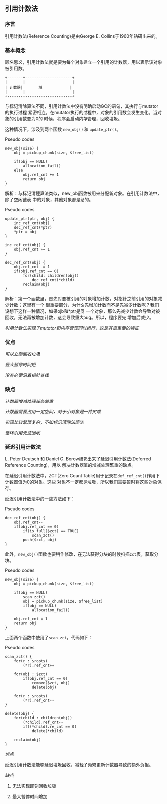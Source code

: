## 引用计数法

### 序言

引用计数法(Reference Counting)是由George E. Collins于1960年钻研出来的。

### 基本概念

顾名思义，引用计数法就是要为每个对象建立一个引用的计数器，用以表示该对象被引用数。

    +-------+---------------------+
    |       |                     |
    | 计数器|       域            |
    |       |                     |
    +-------+---------------------+

与标记清除算法不同，引用计数法中没有明确启动GC的语句，其执行与mutator的执行过程
紧密相连。在mutator执行的过程中，对象的引用数会发生变化。当对象的引用数变为0的
时候，程序会启动内存管理，回收垃圾。

这种情况下，涉及到两个函数 `new_obj()` 和 `update_ptr()`。

Pseudo codes

    new_obj(size) {
        obj = pickup_chunk(size, $free_list)

        if(obj == NULL)
            allocation_fail()
        else
            obj.ref_cnt += 1
            return obj
    }

解析：与标记清楚算法类似，new\_obj函数被用来分配新对象。在引用计数法中，除了空闲链表
中的对象，其他对象都是活的。

Pseudo codes

    update_ptr(ptr, obj) {
        inc_ref_cnt(obj)
        dec_ref_cnt(*ptr)
        *ptr = obj
    }

    inc_ref_cnt(obj) {
        obj.ref_cnt += 1
    }

    dec_ref_cnt(obj) {
        obj.ref_cnt -= 1
        if(obj.ref_cnt == 0)
            for(child: children(obj))
                dec_ref_cnt(*child)
            reclaim(obj)
    }

解析：第一个函数里，首先对要被引用的对象增加计数，对指针之前引用的对象减少计数；这里有一个
很重要部分，为什么先增加计数而不是先减少计数呢？我们设想下这样一种情况，如果ojb和\*ptr是同
一个对象，那么先减少计数会导致对被回收，无法再被增加计数，这会导致重大bug。所以，程序要先
增加后减少。

*引用计数法实现了mutator和内存管理同时运行，这是其很重要的特征*

### 优点

*可以立刻回收垃圾*

*最大暂停时间短*

*没有必要沿着指针查找*

### 缺点

*计数器增减处理任务繁重*

*计数器需要占用一定空间，对于小对象是一种灾难*

*实现比较繁琐复杂，不如标记清除法简洁*

*循环引用无法回收*

### 延迟引用计数法

L. Peter Deutsch 和 Daniel G. Borow研究出来了延迟引用计数法(Deferred Reference Counting)，用以
解决计数器值的增减处理繁重的缺点。

在延迟引用计数法中，ZCT(Zero Count Table)用于记录在`def_ref_cnt()`作用下计数器值为0的对象。这些
对象不一定都是垃圾，所以我们需要暂时将这些对象保存。

延迟引用计数法中的一些方法如下：

Pseudo codes

    dec_ref_cnt(obj) {
        obj.ref_cnt--
        if(obj.ref_cnt == 0)
            if(is_full($zct) == TRUE)
                scan_zct()
            push($zct, obj)
    }

此外，`new_obj()`函数也要稍作修改，在无法获得分块的时候扫描`zct`表，获取分块。

Pseudo codes

    new_obj(size) {
        obj = pickup_chunk(size, $free_list)

        if(obj == NULL)
            scan_zct()
            obj = pickup_chunk(size, $free_list)
            if(obj == NULL)
                allocation_fail()

        obj.ref_cnt = 1
        return obj
    }

上面两个函数中使用了`scan_zct`，代码如下：

Pseudo codes

    scan_zct() {
        for(r : $roots)
            (*r).ref_cnt++

        for(obj : $zct)
            if(obj.ref_cnt == 0)
                remove($zct, obj)
                delete(obj)

        for(r : $roots)
            (*r).ref_cnt--
    }

    delete(obj) {
        for(child : children(obj))
            (*child).ref_cnt--
            if((*child).re_cnt == 0)
                delete(*child)

        reclaim(obj)
    }

*优点*

延迟引用计数法能够延迟垃圾回收，减轻了频繁更新计数器导致的额外负担。

*缺点*

1. 无法实现即刻回收垃圾

2. 最大暂停时间增加
